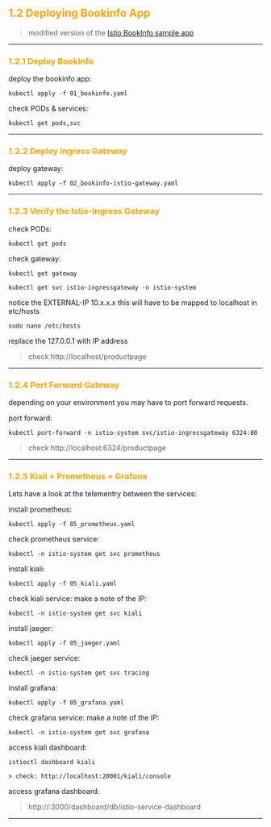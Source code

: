 ## <font color="orange"> 1.2 Deploying Bookinfo App </font>

> modified version of the [Istio BookInfo sample app](https://github.com/istio/istio/tree/master/samples/bookinfo)
---

### <font color="orange"> 1.2.1 Deploy BookInfo</font>
deploy the bookinfo app:
```
kubectl apply -f 01_bookinfo.yaml
```

check PODs & services:
```
kubectl get pods,svc
```
---

### <font color="orange"> 1.2.2 Deploy Ingress Gateway </font>
deploy gateway:
```
kubectl apply -f 02_bookinfo-istio-gateway.yaml
```
---

### <font color="orange"> 1.2.3 Verify the Istio-Ingress Gateway </font>
check PODs:
```
kubectl get pods
```
check gateway:
```
kubectl get gateway
```
```
kubectl get svc istio-ingressgateway -n istio-system
```
notice the EXTERNAL-IP 10.x.x.x  this will have to be mapped to localhost in etc/hosts
```
sudo nano /etc/hosts
```
replace the 127.0.0.1 with IP address

> check http://localhost/productpage
---

### <font color="orange"> 1.2.4 Port Forward Gateway </font>
depending on your environment you may have to port forward requests. 

port forward:
````
kubectl port-forward -n istio-system svc/istio-ingressgateway 6324:80
````
> check http://localhost:6324/productpage
----

### <font color="orange"> 1.2.5 Kiali + Prometheus + Grafana </font>
Lets have a look at the telementry between the services:

install prometheus:  
````
kubectl apply -f 05_prometheus.yaml
````
check prometheus service:
````
kubectl -n istio-system get svc prometheus
````
install kiali:
````
kubectl apply -f 05_kiali.yaml
````
check kiali service:
make a note of the IP:
````
kubectl -n istio-system get svc kiali
````
install jaeger:  
````
kubectl apply -f 05_jaeger.yaml
````
check jaeger service:
````
kubectl -n istio-system get svc tracing
````
install grafana:
````
kubectl apply -f 05_grafana.yaml
````
check grafana service:
make a note of the IP:
````
kubectl -n istio-system get svc grafana
````

access kiali dashboard:
```
istioctl dashboard kiali
````
````
> check: http://localhost:20001/kiali/console
````
access grafana dashboard:
> http://<IP>:3000/dashboard/db/istio-service-dashboard
---